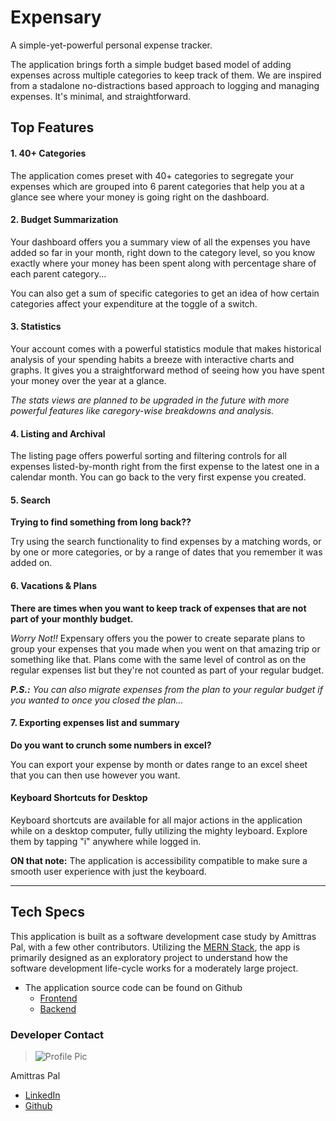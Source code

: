# Expensary

A simple-yet-powerful personal expense tracker. 

The application brings forth a simple budget based model of adding expenses across multiple categories to keep track of them. We are inspired from a stadalone no-distractions based approach to logging and managing expenses. It's minimal, and straightforward.

## Top Features

#### 1. 40+ Categories

The application comes preset with 40+ categories to segregate your expenses which are grouped into 6 parent categories that help you at a glance see where your money is going right on the dashboard.

#### 2. Budget Summarization

Your dashboard offers you a summary view of all the expenses you have added so far in your month, right down to the category level, so you know exactly where your money has been spent along with percentage share of each parent category...

You can also get a sum of specific categories to get an idea of how certain categories affect your expenditure at the toggle of a switch.

#### 3. Statistics

Your account comes with a powerful statistics module that makes historical analysis of your spending habits a breeze with interactive charts and graphs. It gives you a straightforward method of seeing how you have spent your money over the year at a glance.

_The stats views are planned to be upgraded in the future with more powerful features like caregory-wise breakdowns and analysis._

#### 4. Listing and Archival

The listing page offers powerful sorting and filtering controls for all expenses listed-by-month right from the first expense to the latest one in a calendar month. You can go back to the very first expense you created. 

#### 5. Search

**Trying to find something from long back??**

Try using the search functionality to find expenses by a matching words, or by one or more categories, or by a range of dates that you remember it was added on.

#### 6. Vacations & Plans

**There are times when you want to keep track of expenses that are not part of your monthly budget.**

_Worry Not!!_ Expensary offers you the power to create separate plans to group your expenses that you made when you went on that amazing trip or something like that. Plans come with the same level of control as on the regular expenses list but they're not counted as part of your regular budget.

_**P.S.:** You can also migrate expenses from the plan to your regular budget if you wanted to once you closed the plan..._

#### 7. Exporting expenses list and summary

**Do you want to crunch some numbers in excel?**

You can export your expense by month or dates range to an excel sheet that you can then use however you want.

#### Keyboard Shortcuts for Desktop

Keyboard shortcuts are available for all major actions in the application while on a desktop computer, fully utilizing the mighty leyboard. Explore them by tapping "i" anywhere while logged in.

**ON that note:** The application is accessibility compatible to make sure a smooth user experience with just the keyboard.

---

## Tech Specs

This application is built as a software development case study by Amittras Pal, with a few other contributors. Utilizing the [MERN Stack](https://www.mongodb.com/resources/languages/mern-stack), the app is primarily designed as an exploratory project to understand how the software development life-cycle works for a moderately large project.

- The application source code can be found on Github
  - [Frontend](https://github.com/amittras-pal/expensary)
  - [Backend](https://github.com/amittras-pal/money-trace)

### Developer Contact

> ![Profile Pic](https://avatars.githubusercontent.com/u/72859660?v=4)

Amittras Pal

- [LinkedIn](https://www.linkedin.com/in/amittras-pal)
- [Github](https://github.com/amittras-pal)
